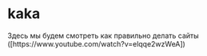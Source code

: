 # kaka
<html>
  <body>Здесь мы будем смотреть как правильно делать сайты 
    <body>([https://www.youtube.com/watch?v=elqqe2wzWeA])
      </body>
    </body>
</html>
